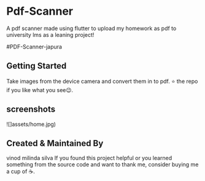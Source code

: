 # Pdf-Scanner

A pdf scanner made using flutter to upload my homework as pdf to university lms as a leaning project!

#PDF-Scanner-japura



## Getting Started
Take images from the device camera and convert them in to pdf.
⭐ the repo if you like what you see😉.

## screenshots
![]assets/home.jpg)

## Created & Maintained By
   vinod milinda silva
   If you found this project helpful or you learned something from the source code and want to thank me, consider buying me a cup of ☕.
   
